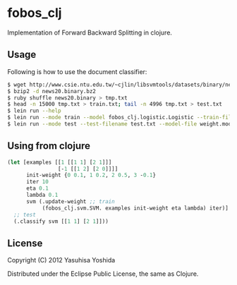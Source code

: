 # fobos_clj

Implementation of Forward Backward Splitting in clojure.

## Usage

Following is how to use the document classifier:

```sh
$ wget http://www.csie.ntu.edu.tw/~cjlin/libsvmtools/datasets/binary/news20.binary.bz2
$ bzip2 -d news20.binary.bz2
$ ruby shuffle news20.binary > tmp.txt
$ head -n 15000 tmp.txt > train.txt; tail -n 4996 tmp.txt > test.txt
$ lein run --help
$ lein run --mode train --model fobos_clj.logistic.Logistic --train-filename train.txt --max-iter 100 --eta 1.0 --lambda 0.005 --model-file weight.model
$ lein run --mode test --test-filename test.txt --model-file weight.model
```

## Using from clojure

```clj
(let [examples [[1 [[1 1] [2 1]]]
                [-1 [[1 2] [2 0]]]]
      init-weight {0 0.1, 1 0.2, 2 0.5, 3 -0.1}
      iter 10
      eta 0.1
      lambda 0.1
      svm (.update-weight ;; train
           (fobos_clj.svm.SVM. examples init-weight eta lambda) iter)]
  ;; test
  (.classify svm [[1 1] [2 1]]))
```

## License

Copyright (C) 2012 Yasuhisa Yoshida

Distributed under the Eclipse Public License, the same as Clojure.
